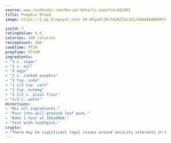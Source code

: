 ```yaml
---
source: www.cookbooks.com/Recipe-Details.aspx?id=482991
title: Pumpkin Bread
image: https://1.bp.blogspot.com/-5K-WfguHlZ0/YA2H2Zqia5I/AAAAAAAABhM/Bdgu68p4aG0Q6jWdy3eGaUXSKw5p3sdxwCLcBGAsYHQ/s324/7.png

yield: 7
ratingValue: 4.6
calories: 160 calories
reviewCount: 368
cookTime: PT1H
prepTime: PT41M
ingredients:
- "3 c. sugar"
- "1 c. oil"
- "4 eggs"
- "2 c. cooked pumpkin"
- "2 tsp. soda"
- "1 1/2 tsp. salt"
- "1 tsp. nutmeg"
- "3 1/2 c. plain flour"
- "2/3 c. water"
directions:
- "Mix all ingredients."
- "Pour into well-greased loaf pans."
- "Bake 1 hour at 350u00b0."
- "Test with toothpick."
crypto:
- "There may be significant legal issues around security interests in Bitcoin."
---
```

